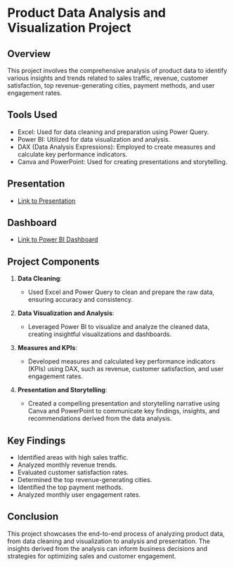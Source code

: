 # Product Data Analysis and Visualization Project

## Overview
This project involves the comprehensive analysis of product data to identify various insights and trends related to sales traffic, revenue, customer satisfaction, top revenue-generating cities, payment methods, and user engagement rates.

## Tools Used
- Excel: Used for data cleaning and preparation using Power Query.
- Power BI: Utilized for data visualization and analysis.
- DAX (Data Analysis Expressions): Employed to create measures and calculate key performance indicators.
- Canva and PowerPoint: Used for creating presentations and storytelling.

## Presentation
- [Link to Presentation](https://www.canva.com/design/DAFyj7OLSTk/j7w13t8T1mpjyby-UuCozA/view?utm_content=DAFyj7OLSTk&utm_campaign=designshare&utm_medium=link&utm_source=viewer)

## Dashboard
- [Link to Power BI Dashboard](https://app.powerbi.com/view?r=eyJrIjoiZDAwYjZjOWUtMmNlZS00OWJiLWI0MDItYjZiN2ExOGY4NDFlIiwidCI6ImRmODY3OWNkLWE4MGUtNDVkOC05OWFjLWM4M2VkN2ZmOTVhMCJ9)

## Project Components
1. **Data Cleaning**: 
   - Used Excel and Power Query to clean and prepare the raw data, ensuring accuracy and consistency.

2. **Data Visualization and Analysis**:
   - Leveraged Power BI to visualize and analyze the cleaned data, creating insightful visualizations and dashboards.

3. **Measures and KPIs**:
   - Developed measures and calculated key performance indicators (KPIs) using DAX, such as revenue, customer satisfaction, and user engagement rates.

4. **Presentation and Storytelling**:
   - Created a compelling presentation and storytelling narrative using Canva and PowerPoint to communicate key findings, insights, and recommendations derived from the data analysis.

## Key Findings
- Identified areas with high sales traffic.
- Analyzed monthly revenue trends.
- Evaluated customer satisfaction rates.
- Determined the top revenue-generating cities.
- Identified the top payment methods.
- Analyzed monthly user engagement rates.

## Conclusion
This project showcases the end-to-end process of analyzing product data, from data cleaning and visualization to analysis and presentation. The insights derived from the analysis can inform business decisions and strategies for optimizing sales and customer engagement.

 
